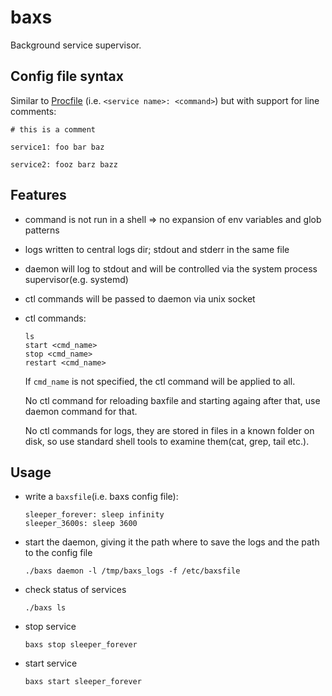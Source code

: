 # baxs

Background service supervisor.

## Config file syntax

Similar to [Procfile](https://devcenter.heroku.com/articles/procfile)
(i.e. `<service name>: <command>`) but with support for line comments:

```
# this is a comment

service1: foo bar baz

service2: fooz barz bazz
```

## Features

- command is not run in a shell => no expansion of env variables and glob patterns

- logs written to central logs dir; stdout and stderr in the same file

- daemon will log to stdout and will be controlled via the system process supervisor(e.g. systemd)

- ctl commands will be passed to daemon via unix socket

- ctl commands:

    ```
    ls
    start <cmd_name>
    stop <cmd_name>
    restart <cmd_name>
    ```

    If `cmd_name` is not specified, the ctl command will be applied to all.

    No ctl command for reloading baxfile and starting againg after that, use daemon command for that.

    No ctl commands for logs, they are stored in files in a known folder on disk,
    so use standard shell tools to examine them(cat, grep, tail etc.).

## Usage

- write a `baxsfile`(i.e. baxs config file):

    ```
    sleeper_forever: sleep infinity
    sleeper_3600s: sleep 3600
    ```

- start the daemon, giving it the path where to save the logs and the path to the config file

    ```
    ./baxs daemon -l /tmp/baxs_logs -f /etc/baxsfile
    ```

- check status of services

    ```
    ./baxs ls
    ```

- stop service

    ```
    baxs stop sleeper_forever
    ```

- start service

    ```
    baxs start sleeper_forever
    ```
